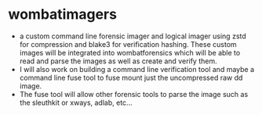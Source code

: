 # wombatimagers
* a custom command line forensic imager and logical imager using zstd for compression and blake3 for verification hashing. These custom images will be integrated into wombatforensics which will be able to read and parse the images as well as create and verify them.
* I will also work on building a command line verification tool and maybe a command line fuse tool to fuse mount just the uncompressed raw dd image.
* The fuse tool will allow other forensic tools to parse the image such as the sleuthkit or xways, adlab, etc...
